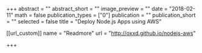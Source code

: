 +++
abstract = ""
abstract_short = ""
image_preview = ""
date = "2018-02-11"
math = false
publication_types = ["0"]
publication = ""
publication_short = ""
selected = false
title = "Deploy Node.js Apps using AWS"



[[url_custom]]
name = "Readmore"
url = "http://oxxd.github.io/nodejs-aws"



+++
